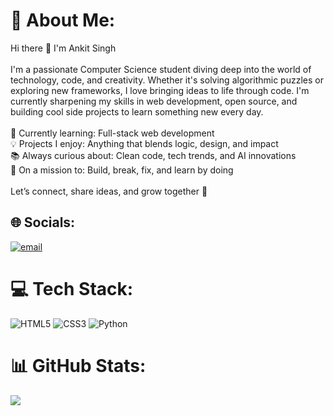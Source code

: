 # 💫 About Me:
Hi there 👋 I'm Ankit Singh<br><br>I'm a passionate Computer Science student diving deep into the world of technology, code, and creativity. Whether it's solving algorithmic puzzles or exploring new frameworks, I love bringing ideas to life through code. I'm currently sharpening my skills in web development, open source, and building cool side projects to learn something new every day.<br><br>🧠 Currently learning: Full-stack web development  <br>💡 Projects I enjoy: Anything that blends logic, design, and impact  <br>📚 Always curious about: Clean code, tech trends, and AI innovations  <br>🌱 On a mission to: Build, break, fix, and learn by doing  <br><br>Let’s connect, share ideas, and grow together 🚀<br>


## 🌐 Socials:
[![email](https://img.shields.io/badge/Email-D14836?logo=gmail&logoColor=white)](mailto:ankitoct03@gmail.com) 

# 💻 Tech Stack:
![HTML5](https://img.shields.io/badge/html5-%23E34F26.svg?style=for-the-badge&logo=html5&logoColor=white) ![CSS3](https://img.shields.io/badge/css3-%231572B6.svg?style=for-the-badge&logo=css3&logoColor=white) ![Python](https://img.shields.io/badge/python-3670A0?style=for-the-badge&logo=python&logoColor=ffdd54)
# 📊 GitHub Stats:
![](https://nirzak-streak-stats.vercel.app/?user=ankitsinghind&theme=default&hide_border=false)<br/>
